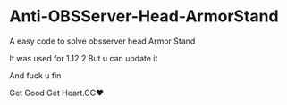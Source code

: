 # Anti-OBSServer-Head-ArmorStand
A easy code to solve obsserver head Armor Stand

It was used for 1.12.2 But u can update it

And fuck u fin

Get Good Get Heart.CC❤️
